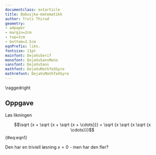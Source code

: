 ```yaml
---
documentclass: extarticle
title: Babusjka-matematikk
author: Truls Thirud
geometry: 
- a4paper
- margin=2cm
- top=2cm
- bottom=2.5cm
eqnPrefix: likn.
fontsize: 11pt
mainfont: DejaVuSerif
monofont: DejaVuSansMono
sansfont: DejaVuSans
mathfont: DejaVuMathTeXGyre
mathrmfont: DejaVuMathTeXGyre
---
```

\raggedright

## Oppgave

Løs likningen

$$\sqrt {x + \sqrt {x + \sqrt {x + \cdots}}} =
\sqrt {x  \sqrt {x \sqrt {x \cdots}}}$$ {#eq:eqn1}

Den har en triviell løsning $x=0$ - men har den fler?